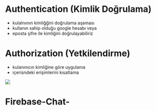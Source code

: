 # Authentication (Kimlik Doğrulama)

- kulalnıının kimliğğini doğrulama aşaması
- kullanın sahip olduğu google hesabı veya
- eposta şifre ile kimliğini doğrulayabiliriz

#  Authorization (Yetkilendirme)

- kulanınıcın kimliğine göre uygulama
- içerisndeki erişimlerini kısatlama

![](ekran.gif)

# Firebase-Chat-
